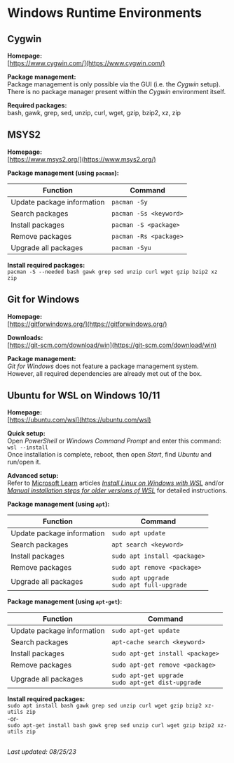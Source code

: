 # Windows Runtime Environments

## Cygwin

**Homepage:**<br/>
[https://www.cygwin.com/](https://www.cygwin.com/)

**Package management:**<br/>
Package management is only possible via the GUI (i.e. the _Cygwin_ setup).<br/>
There is no package manager present within the _Cygwin_ environment itself.

**Required packages:**<br/>
bash, gawk, grep, sed, unzip, curl, wget, gzip, bzip2, xz, zip

## MSYS2

**Homepage:**<br/>
[https://www.msys2.org/](https://www.msys2.org/)

**Package management (using `pacman`):**

| Function                   | Command                |
|----------------------------|------------------------|
| Update package information | `pacman -Sy`           |
| Search packages            | `pacman -Ss <keyword>` |
| Install packages           | `pacman -S <package>`  |
| Remove packages            | `pacman -Rs <package>` |
| Upgrade all packages       | `pacman -Syu`          |

**Install required packages:**<br/>
`pacman -S --needed bash gawk grep sed unzip curl wget gzip bzip2 xz zip`

## Git for Windows

**Homepage:**<br/>
[https://gitforwindows.org/](https://gitforwindows.org/)

**Downloads:**<br/>
[https://git-scm.com/download/win](https://git-scm.com/download/win)

**Package management:**<br/>
_Git for Windows_ does not feature a package management system.<br/>
However, all required dependencies are already met out of the box.

## Ubuntu for WSL on Windows 10/11

**Homepage:**<br/>
[https://ubuntu.com/wsl](https://ubuntu.com/wsl)

**Quick setup:**<br/>
Open *PowerShell* or *Windows Command Prompt* and enter this command: `wsl --install`<br/>
Once installation is complete, reboot, then open _Start_, find _Ubuntu_ and run/open it.

**Advanced setup:**<br/>
Refer to [Microsoft Learn](https://learn.microsoft.com/en-us/) articles _[Install Linux on Windows with WSL](https://learn.microsoft.com/en-us/windows/wsl/install)_ and/or _[Manual installation steps for older versions of WSL](https://learn.microsoft.com/en-us/windows/wsl/install-manual)_ for detailed instructions.

**Package management (using `apt`):**

| Function                   | Command                                        |
|----------------------------|------------------------------------------------|
| Update package information | `sudo apt update`                              |
| Search packages            | `apt search <keyword>`                         |
| Install packages           | `sudo apt install <package>`                   |
| Remove packages            | `sudo apt remove <package>`                    |
| Upgrade all packages       | `sudo apt upgrade`<br/>`sudo apt full-upgrade` |

**Package management (using `apt-get`):**

| Function                   | Command                                                |
|----------------------------|--------------------------------------------------------|
| Update package information | `sudo apt-get update`                                  |
| Search packages            | `apt-cache search <keyword>`                           |
| Install packages           | `sudo apt-get install <package>`                       |
| Remove packages            | `sudo apt-get remove <package>`                        |
| Upgrade all packages       | `sudo apt-get upgrade`<br/>`sudo apt-get dist-upgrade` |

**Install required packages:**<br/>
`sudo apt install bash gawk grep sed unzip curl wget gzip bzip2 xz-utils zip`<br/>
-or-<br/>
`sudo apt-get install bash gawk grep sed unzip curl wget gzip bzip2 xz-utils zip`

##

_Last updated: 08/25/23_
